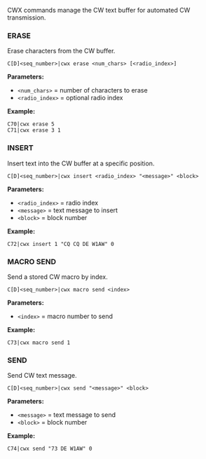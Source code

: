 
CWX commands manage the CW text buffer for automated CW transmission.

### ERASE

Erase characters from the CW buffer.

```
C[D]<seq_number>|cwx erase <num_chars> [<radio_index>]
```

**Parameters:**
- `<num_chars>` = number of characters to erase
- `<radio_index>` = optional radio index

**Example:**
```
C70|cwx erase 5
C71|cwx erase 3 1
```

### INSERT

Insert text into the CW buffer at a specific position.

```
C[D]<seq_number>|cwx insert <radio_index> "<message>" <block>
```

**Parameters:**
- `<radio_index>` = radio index
- `<message>` = text message to insert
- `<block>` = block number

**Example:**
```
C72|cwx insert 1 "CQ CQ DE W1AW" 0
```

### MACRO SEND

Send a stored CW macro by index.

```
C[D]<seq_number>|cwx macro send <index>
```

**Parameters:**
- `<index>` = macro number to send

**Example:**
```
C73|cwx macro send 1
```

### SEND

Send CW text message.

```
C[D]<seq_number>|cwx send "<message>" <block>
```

**Parameters:**
- `<message>` = text message to send
- `<block>` = block number

**Example:**
```
C74|cwx send "73 DE W1AW" 0
```